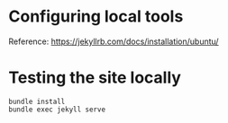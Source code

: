 # Configuring local tools

Reference: https://jekyllrb.com/docs/installation/ubuntu/

# Testing the site locally

```shell
bundle install
bundle exec jekyll serve
```